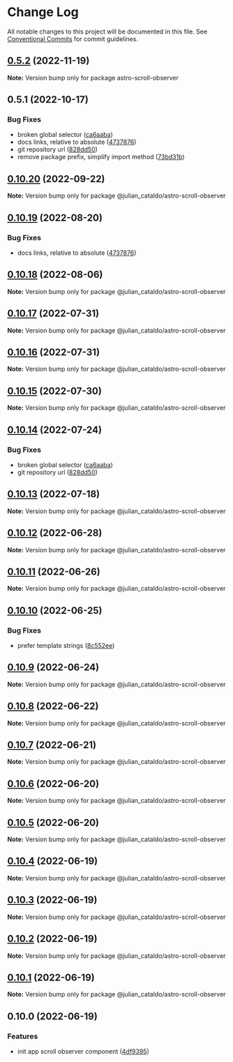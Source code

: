# Change Log

All notable changes to this project will be documented in this file.
See [Conventional Commits](https://conventionalcommits.org) for commit guidelines.

## [0.5.2](https://github.com/JulianCataldo/web-garden/compare/astro-scroll-observer@0.5.1...astro-scroll-observer@0.5.2) (2022-11-19)

**Note:** Version bump only for package astro-scroll-observer

## 0.5.1 (2022-10-17)

### Bug Fixes

- broken global selector ([ca6aaba](https://github.com/JulianCataldo/web-garden/commit/ca6aaba9c0fd2a8614b9fd1d72c319eb356c3cee))
- docs links, relative to absolute ([4737876](https://github.com/JulianCataldo/web-garden/commit/473787617df5692cea016d2efd985cd234a96c95))
- git repository url ([828dd50](https://github.com/JulianCataldo/web-garden/commit/828dd5087cd131229eae559dbf5d6d638c83f600))
- remove package prefix, simplify import method ([73bd31b](https://github.com/JulianCataldo/web-garden/commit/73bd31bf1f501624036a74a3f19c5bf83cc9c0a4))

## [0.10.20](https://github.com/JulianCataldo/web-garden/compare/@julian_cataldo/astro-scroll-observer@0.10.19...@julian_cataldo/astro-scroll-observer@0.10.20) (2022-09-22)

**Note:** Version bump only for package @julian_cataldo/astro-scroll-observer

## [0.10.19](https://github.com/JulianCataldo/web-garden/compare/@julian_cataldo/astro-scroll-observer@0.10.18...@julian_cataldo/astro-scroll-observer@0.10.19) (2022-08-20)

### Bug Fixes

- docs links, relative to absolute ([4737876](https://github.com/JulianCataldo/web-garden/commit/473787617df5692cea016d2efd985cd234a96c95))

## [0.10.18](https://github.com/JulianCataldo/web-garden/compare/@julian_cataldo/astro-scroll-observer@0.10.17...@julian_cataldo/astro-scroll-observer@0.10.18) (2022-08-06)

**Note:** Version bump only for package @julian_cataldo/astro-scroll-observer

## [0.10.17](https://github.com/JulianCataldo/web-garden/compare/@julian_cataldo/astro-scroll-observer@0.10.16...@julian_cataldo/astro-scroll-observer@0.10.17) (2022-07-31)

**Note:** Version bump only for package @julian_cataldo/astro-scroll-observer

## [0.10.16](https://github.com/JulianCataldo/web-garden/compare/@julian_cataldo/astro-scroll-observer@0.10.15...@julian_cataldo/astro-scroll-observer@0.10.16) (2022-07-31)

**Note:** Version bump only for package @julian_cataldo/astro-scroll-observer

## [0.10.15](https://github.com/JulianCataldo/web-garden/compare/@julian_cataldo/astro-scroll-observer@0.10.14...@julian_cataldo/astro-scroll-observer@0.10.15) (2022-07-30)

**Note:** Version bump only for package @julian_cataldo/astro-scroll-observer

## [0.10.14](https://github.com/JulianCataldo/web-garden/compare/@julian_cataldo/astro-scroll-observer@0.10.13...@julian_cataldo/astro-scroll-observer@0.10.14) (2022-07-24)

### Bug Fixes

- broken global selector ([ca6aaba](https://github.com/JulianCataldo/web-garden/commit/ca6aaba9c0fd2a8614b9fd1d72c319eb356c3cee))
- git repository url ([828dd50](https://github.com/JulianCataldo/web-garden/commit/828dd5087cd131229eae559dbf5d6d638c83f600))

## [0.10.13](https://github.com/JulianCataldo/web-garden/compare/@julian_cataldo/astro-scroll-observer@0.10.12...@julian_cataldo/astro-scroll-observer@0.10.13) (2022-07-18)

**Note:** Version bump only for package @julian_cataldo/astro-scroll-observer

## [0.10.12](https://github.com/JulianCataldo/web-garden/compare/@julian_cataldo/astro-scroll-observer@0.10.11...@julian_cataldo/astro-scroll-observer@0.10.12) (2022-06-28)

**Note:** Version bump only for package @julian_cataldo/astro-scroll-observer

## [0.10.11](https://github.com/JulianCataldo/web-garden/compare/@julian_cataldo/astro-scroll-observer@0.10.10...@julian_cataldo/astro-scroll-observer@0.10.11) (2022-06-26)

**Note:** Version bump only for package @julian_cataldo/astro-scroll-observer

## [0.10.10](https://github.com/JulianCataldo/web-garden/compare/@julian_cataldo/astro-scroll-observer@0.10.9...@julian_cataldo/astro-scroll-observer@0.10.10) (2022-06-25)

### Bug Fixes

- prefer template strings ([8c552ee](https://github.com/JulianCataldo/web-garden/commit/8c552eeb01b379e67d8033480df09c9afc51d54c))

## [0.10.9](https://github.com/JulianCataldo/web-garden/compare/@julian_cataldo/astro-scroll-observer@0.10.8...@julian_cataldo/astro-scroll-observer@0.10.9) (2022-06-24)

**Note:** Version bump only for package @julian_cataldo/astro-scroll-observer

## [0.10.8](https://github.com/JulianCataldo/web-garden/compare/@julian_cataldo/astro-scroll-observer@0.10.7...@julian_cataldo/astro-scroll-observer@0.10.8) (2022-06-22)

**Note:** Version bump only for package @julian_cataldo/astro-scroll-observer

## [0.10.7](https://github.com/JulianCataldo/web-garden/compare/@julian_cataldo/astro-scroll-observer@0.10.6...@julian_cataldo/astro-scroll-observer@0.10.7) (2022-06-21)

**Note:** Version bump only for package @julian_cataldo/astro-scroll-observer

## [0.10.6](https://github.com/JulianCataldo/web-garden/compare/@julian_cataldo/astro-scroll-observer@0.10.5...@julian_cataldo/astro-scroll-observer@0.10.6) (2022-06-20)

**Note:** Version bump only for package @julian_cataldo/astro-scroll-observer

## [0.10.5](https://github.com/JulianCataldo/web-garden/compare/@julian_cataldo/astro-scroll-observer@0.10.4...@julian_cataldo/astro-scroll-observer@0.10.5) (2022-06-20)

**Note:** Version bump only for package @julian_cataldo/astro-scroll-observer

## [0.10.4](https://github.com/JulianCataldo/web-garden/compare/@julian_cataldo/astro-scroll-observer@0.10.3...@julian_cataldo/astro-scroll-observer@0.10.4) (2022-06-19)

**Note:** Version bump only for package @julian_cataldo/astro-scroll-observer

## [0.10.3](https://github.com/JulianCataldo/web-garden/compare/@julian_cataldo/astro-scroll-observer@0.10.2...@julian_cataldo/astro-scroll-observer@0.10.3) (2022-06-19)

**Note:** Version bump only for package @julian_cataldo/astro-scroll-observer

## [0.10.2](https://github.com/JulianCataldo/web-garden/compare/@julian_cataldo/astro-scroll-observer@0.10.1...@julian_cataldo/astro-scroll-observer@0.10.2) (2022-06-19)

**Note:** Version bump only for package @julian_cataldo/astro-scroll-observer

## [0.10.1](https://github.com/JulianCataldo/web-garden/compare/@julian_cataldo/astro-scroll-observer@0.10.0...@julian_cataldo/astro-scroll-observer@0.10.1) (2022-06-19)

**Note:** Version bump only for package @julian_cataldo/astro-scroll-observer

## 0.10.0 (2022-06-19)

### Features

- init app scroll observer component ([4df9395](https://github.com/JulianCataldo/web-garden/commit/4df9395cbaf35263af168e50b3d528af05a09ce6))
